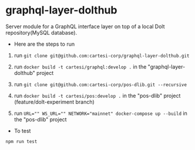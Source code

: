 # graphql-layer-dolthub

Server module for a GraphQL interface layer on top of a local Dolt repository(MySQL database).

- Here are the steps to run

1. run ```git clone git@github.com:cartesi-corp/graphql-layer-dolthub.git```

2. run ```docker build -t cartesi/graphql:develop .``` in the "graphql-layer-dolthub" project

3. run ```git clone git@github.com:cartesi-corp/pos-dlib.git --recursive```

4. run ```docker build -t cartesi/pos:develop .``` in the "pos-dlib" project (feature/dolt-experiment branch)

5. run ```URL="" WS_URL="" NETWORK="mainnet" docker-compose up --build``` in the "pos-dlib" project



- To test

```npm run test```


